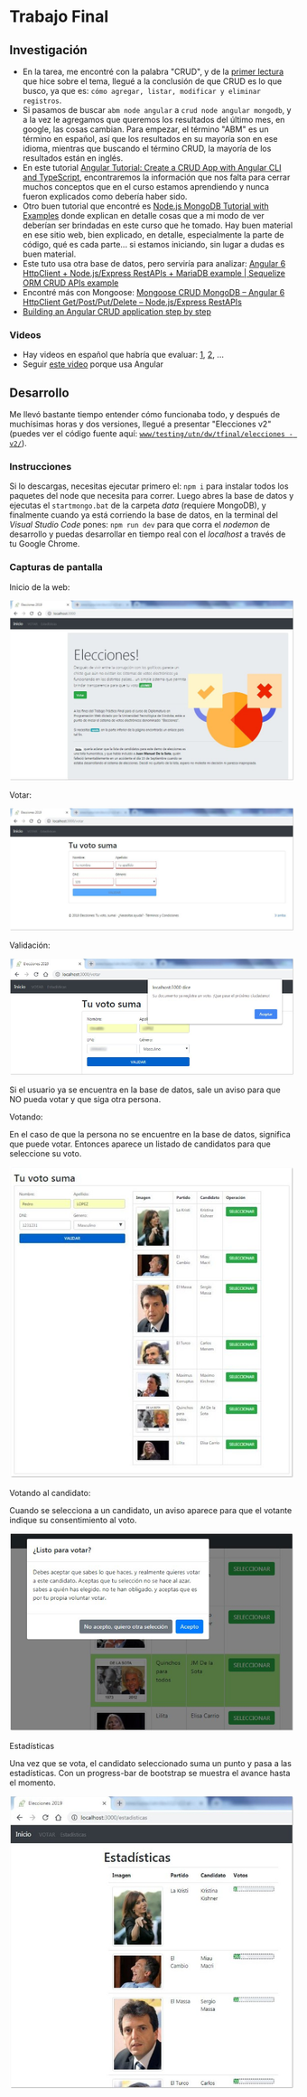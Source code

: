 # Trabajo Final

## Investigación

- En la tarea, me encontré con la palabra "CRUD", y de la [primer lectura](https://fernando-gaitan.com.ar/crud-con-angular-node-js-y-mongodb-parte-1/) que hice sobre el tema, llegué a la conclusión de que CRUD es lo que busco, ya que es: `cómo agregar, listar, modificar y eliminar registros`.
- Si pasamos de buscar `abm node angular` a `crud node angular mongodb`, y a la vez le agregamos que queremos los resultados del último mes, en google, las cosas cambian. Para empezar, el término "ABM" es un término en español, así que los resultados en su mayoría son en ese idioma, mientras que buscando el término CRUD, la mayoría de los resultados están en inglés.
- En este tutorial [Angular Tutorial: Create a CRUD App with Angular CLI and TypeScript](https://adrianmejia.com/blog/2016/10/01/angular-2-tutorial-create-a-crud-app-with-angular-cli-and-typescript/), encontraremos la información que nos falta para cerrar muchos conceptos que en el curso estamos aprendiendo y nunca fueron explicados como debería haber sido.
- Otro buen tutorial que encontré es [Node.js MongoDB Tutorial with Examples](https://www.guru99.com/node-js-mongodb.html) donde explican en detalle cosas que a mi modo de ver deberían ser brindadas en este curso que he tomado. Hay buen material en ese sitio web, bien explicado, en detalle, especialmente la parte de código, qué es cada parte... si estamos iniciando, sin lugar a dudas es buen material.
- Este tuto usa otra base de datos, pero serviría para analizar: [Angular 6 HttpClient + Node.js/Express RestAPIs + MariaDB example | Sequelize ORM CRUD APIs example](https://grokonez.com/node-js/sequelize/angular-6-httpclient-node-js-express-restapis-mariadb-example-sequelize-orm-crud-apis-example)
- Encontré más con Mongoose: [Mongoose CRUD MongoDB – Angular 6 HttpClient Get/Post/Put/Delete – Node.js/Express RestAPIs](https://grokonez.com/frontend/angular/angular-6/angular-6-httpclient-get-post-put-delete-node-js-express-restapis-with-mongoose-crud-mongodb)
- [Building an Angular CRUD application step by step](https://medium.com/learn-angular/angular-tutorial-learn-angular-from-scratch-step-by-step-angular-5-tutorial-cf0600672418)

### Videos

- Hay videos en español que habría que evaluar: [1](http://www.faztweb.com/tutorial/nodejs-mongodb-crud), [2](http://www.faztweb.com/tutorial/crud-mean-angular-5), ...
- Seguir [este video](http://www.faztweb.com/curso/mean-stack) porque usa Angular

## Desarrollo

Me llevó bastante tiempo entender cómo funcionaba todo, y después de muchísimas horas y dos versiones, llegué a presentar "Elecciones v2" (puedes ver el código fuente aquí: [`www/testing/utn/dw/tfinal/elecciones - v2/`](https://github.com/SidVal/www/tree/master/testing/utn/dw/tfinal/elecciones%20-%20v2)).

### Instrucciones

Si lo descargas, necesitas ejecutar primero el: `npm i` para instalar todos los paquetes del node que necesita para correr. Luego abres la base de datos y ejecutas el `startmongo.bat` de la carpeta _data_ (requiere MongoDB), y finalmente cuando ya está corriendo la base de datos, en la terminal del _Visual Studio Code_ pones: `npm run dev` para que corra el _nodemon_ de desarrollo y puedas desarrollar en tiempo real con el _localhost_ a través de tu Google Chrome.

### Capturas de pantalla

Inicio de la web:

![Elecciones](../../../assets/img/elecciones-final.jpg)

Votar:

![Votar](../../../assets/img/votar.jpg)

Validación:

![Validación](../../../assets/img/validacion.jpg)

Si el usuario ya se encuentra en la base de datos, sale un aviso para que NO pueda votar y que siga otra persona.

Votando:

En el caso de que la persona no se encuentre en la base de datos, significa que puede votar. Entonces aparece un listado de candidatos para que seleccione su voto.

![Votando](../../../assets/img/votando.jpg)

Votando al candidato:

Cuando se selecciona a un candidato, un aviso aparece para que el votante indique su consentimiento al voto.

![Votando al Candidato](../../../assets/img/votando-candidato.jpg)

Estadísticas

Una vez que se vota, el candidato seleccionado suma un punto y pasa a las estadísticas. Con un progress-bar de bootstrap se muestra el avance hasta el momento.

![Estadísticas](../../../assets/img/estadisticas.jpg)